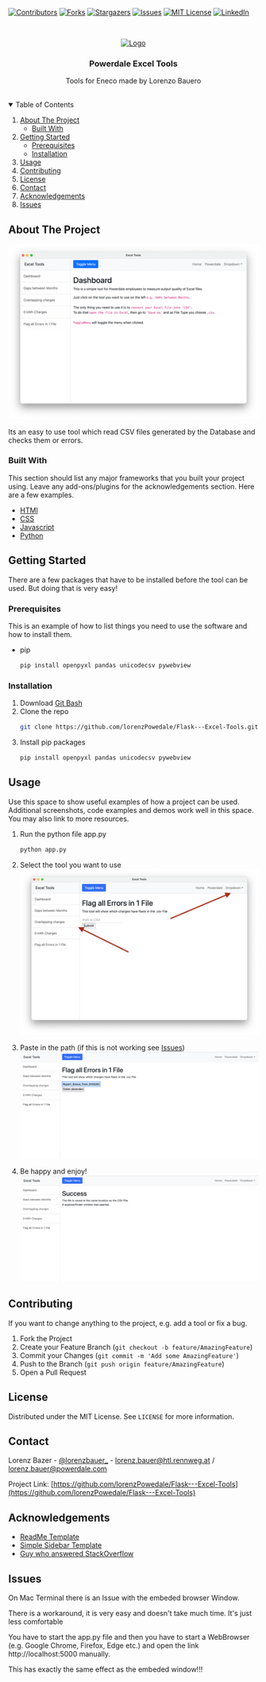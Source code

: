 <!--
*** Thanks for checking out the Best-README-Template. If you have a suggestion
*** that would make this better, please fork the repo and create a pull request
*** or simply open an issue with the tag "enhancement".
*** Thanks again! Now go create something AMAZING! :D
-->



<!-- PROJECT SHIELDS -->
<!--
*** I'm using markdown "reference style" links for readability.
*** Reference links are enclosed in brackets [ ] instead of parentheses ( ).
*** See the bottom of this document for the declaration of the reference variables
*** for contributors-url, forks-url, etc. This is an optional, concise syntax you may use.
*** https://www.markdownguide.org/basic-syntax/#reference-style-links
-->
[![Contributors][contributors-shield]][contributors-url]
[![Forks][forks-shield]][forks-url]
[![Stargazers][stars-shield]][stars-url]
[![Issues][issues-shield]][issues-url]
[![MIT License][license-shield]][license-url]
[![LinkedIn][linkedin-shield]][linkedin-url]



<!-- PROJECT LOGO -->
<br />
<p align="center">
  <a href="https://www.powerdale.com">
    <img src="https://www.powerdale.com/themes/custom/powerdale/logo.png" alt="Logo">
  </a>

  <h3 align="center">Powerdale Excel Tools</h3>

  <p align="center">
    Tools for Eneco made by Lorenzo Bauero
    <br />
    <br />
</p>



<!-- TABLE OF CONTENTS -->
<details open="open">
  <summary>Table of Contents</summary>
  <ol>
    <li>
      <a href="#about-the-project">About The Project</a>
      <ul>
        <li><a href="#built-with">Built With</a></li>
      </ul>
    </li>
    <li>
      <a href="#getting-started">Getting Started</a>
      <ul>
        <li><a href="#prerequisites">Prerequisites</a></li>
        <li><a href="#installation">Installation</a></li>
      </ul>
    </li>
    <li><a href="#usage">Usage</a></li>
    <li><a href="#contributing">Contributing</a></li>
    <li><a href="#license">License</a></li>
    <li><a href="#contact">Contact</a></li>
    <li><a href="#acknowledgements">Acknowledgements</a></li>
    <li><a href="#Issues">Issues</a></li>
  </ol>
</details>



<!-- ABOUT THE PROJECT -->
## About The Project

![Product Name Screen Shot][product-screenshot]

Its an easy to use tool which read CSV files generated by the Database and checks them or errors.
### Built With

This section should list any major frameworks that you built your project using. Leave any add-ons/plugins for the acknowledgements section. Here are a few examples.
* [HTMl](https://wiki.selfhtml.org/wiki/HTML)
* [CSS](https://developer.mozilla.org/de/docs/Learn/Getting_started_with_the_web/CSS_basics)
* [Javascript](https://developer.mozilla.org/de/docs/Web/JavaScript)
* [Python](https://www.python.org/)



<!-- GETTING STARTED -->
## Getting Started

There are a few packages that have to be installed before the tool can be used. But doing that is very easy!

### Prerequisites

This is an example of how to list things you need to use the software and how to install them.
* pip
  ```sh
  pip install openpyxl pandas unicodecsv pywebview 
  ```

### Installation

1. Download [Git Bash](https://gitforwindows.org/)
2. Clone the repo
   ```sh
   git clone https://github.com/lorenzPowedale/Flask---Excel-Tools.git
   ```
3. Install pip packages
   ```sh
   pip install openpyxl pandas unicodecsv pywebview
   ```



<!-- USAGE EXAMPLES -->
## Usage

Use this space to show useful examples of how a project can be used. Additional screenshots, code examples and demos work well in this space. You may also link to more resources.
1. Run the python file app.py
   ```sh
   python app.py
   ```
2. Select the tool you want to use
![Pitain][pitain-screenshot]
   
3. Paste in the path (if this is not working see [Issues](#issues))
![Path][path-screenshot]
   

3. Be happy and enjoy!
![Path][success-screenshot]

<!-- CONTRIBUTING -->
## Contributing

If you want to change anything to the project, e.g. add a tool or fix a bug.

1. Fork the Project
2. Create your Feature Branch (`git checkout -b feature/AmazingFeature`)
3. Commit your Changes (`git commit -m 'Add some AmazingFeature'`)
4. Push to the Branch (`git push origin feature/AmazingFeature`)
5. Open a Pull Request



<!-- LICENSE -->
## License

Distributed under the MIT License. See `LICENSE` for more information.



<!-- CONTACT -->
## Contact

Lorenz Bazer - [@lorenzbauer_](https://www.instagram.com/lorenzbauer_/) - lorenz.bauer@htl.rennweg.at / lorenz.bauer@powerdale.com

Project Link: [https://github.com/lorenzPowedale/Flask---Excel-Tools](https://github.com/lorenzPowedale/Flask---Excel-Tools)



<!-- ACKNOWLEDGEMENTS -->
## Acknowledgements
* [ReadMe Template](https://github.com/othneildrew/Best-README-Template)
* [Simple Sidebar Template](https://startbootstrap.com/template/simple-sidebar)
* [Guy who answered StackOverflow](https://stackoverflow.com/users/8479387/tlentali)


<!-- ISSUES -->
## Issues

On Mac Terminal there is an Issue with the embeded browser Window.

There is a workaround, it is very easy and doesn't take much time. It's just less comfortable

You have to start the app.py file and then you
have to start a WebBrowser (e.g. Google Chrome, Firefox, Edge etc.) and open the link http://localhost:5000 manually.

This has exactly the same effect as the embeded window!!!




<!-- MARKDOWN LINKS & IMAGES -->
<!-- https://www.markdownguide.org/basic-syntax/#reference-style-links -->
[contributors-shield]: https://img.shields.io/badge/GitHub-100000?style=for-the-badge&logo=github&logoColor=white
[contributors-url]: https://github.com/lorenzPowedale
[forks-shield]: https://img.shields.io/github/forks/lorenzPowedale/Flask---Excel-Tools.svg?style=for-the-badge
[forks-url]: https://github.com/lorenzPowedale/Flask---Excel-Tools/network/members
[stars-shield]: https://img.shields.io/github/stars/lorenzPowedale/Flask---Excel-Tools.svg?style=for-the-badge
[stars-url]: https://github.com/lorenzPowedale/Flask---Excel-Tools/stargazers
[issues-shield]: https://img.shields.io/github/issues/lorenzPowedale/Flask---Excel-Tools.svg?style=for-the-badge
[issues-url]: https://github.com/lorenzPowedale/Flask---Excel-Tools/issues
[license-shield]: https://img.shields.io/github/license/lorenzPowedale/Flask---Excel-Tools.svg?style=for-the-badge
[license-url]: https://github.com/lorenzPowedale/Flask---Excel-Tools/blob/master/LICENSE.txt
[linkedin-shield]: https://img.shields.io/badge/Instagram-E4405F?style=for-the-badge&logo=instagram&logoColor=white
[linkedin-url]: https://www.instagram.com/lorenzbauer_/
[product-screenshot]: static/assets/img.png
[pitain-screenshot]: static/assets/pitain.png 
[success-screenshot]: static/assets/success.png 
[path-screenshot]: static/assets/path.png 
